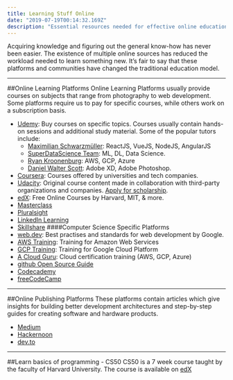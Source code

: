```yaml
---
title: Learning Stuff Online
date: "2019-07-19T00:14:32.169Z"
description: "Essential resources needed for effective online education"
---
```


Acquiring knowledge and figuring out the general know-how has never been easier. The existence of multiple online sources has reduced the workload needed to learn something new. It’s fair to say that these platforms and communities have changed the traditional education model. 
***
##Online Learning Platforms
Online Learning Platforms usually provide courses on subjects that range from photography to web development. Some platforms require us to pay for specific courses, while others work on a subscription basis.

- [Udemy](https://www.udemy.com): Buy courses on specific topics. Courses usually contain hands-on sessions and additional study material. Some of the popular tutors include:
	- [Maximilian Schwarzmüller](https://www.udemy.com/user/maximilian-schwarzmuller/): ReactJS, VueJS, NodeJS, AngularJS
	- [SuperDataScience Team](https://www.udemy.com/user/superdatascience-team/): ML, DL, Data Science.
	- [Ryan Kroonenburg](https://www.udemy.com/user/ryankroonenburg/): AWS, GCP, Azure
	- [Daniel Walter Scott](https://www.udemy.com/user/danielwalterscott/): Adobe XD, Adobe Photoshop.
- [Coursera](https://www.coursera.org/): Courses offered by universities and tech companies.
- [Udacity](https://www.udacity.com/): Original course content made in collaboration with third-party organizations and companies. [Apply for scholarship](https://www.udacity.com/scholarships).
- [edX](https://www.edx.org/): Free Online Courses by Harvard, MIT, & more.
- [Masterclass]( https://www.masterclass.com/)
- [Pluralsight](https://www.pluralsight.com/)
- [LinkedIn Learning](https://in.linkedin.com/learning/)
- [Skillshare](https://www.skillshare.com/)
####Computer Science Specific Platforms
- [web.dev](https://web.dev/): Best practises and standards for web development by Google.
- [AWS Training](https://www.aws.training/): Training for Amazon Web Services
- [GCP Training](https://cloud.google.com/training/): Training for Google Cloud Platform
- [A Cloud Guru](https://acloud.guru/): Cloud certification training (AWS, GCP, Azure)
- [github Open Source Guide](https://opensource.guide/)
- [Codecademy](https://www.codecademy.com/)
- [freeCodeCamp](https://www.freecodecamp.org/)
***
##Online Publishing Platforms
These platforms contain articles which give insights for building better development architectures and step-by-step guides for creating software and hardware products.
- [Medium](https://medium.com/topic/technology)
- [Hackernoon](https://hackernoon.com/)
- [dev.to](https://dev.to/)
***
##Learn basics of programming - CS50
CS50 is a 7 week course taught by the faculty of Harvard University. The course is available on [edX](https://www.edx.org/course/cs50s-introduction-computer-science-harvardx-cs50x)
